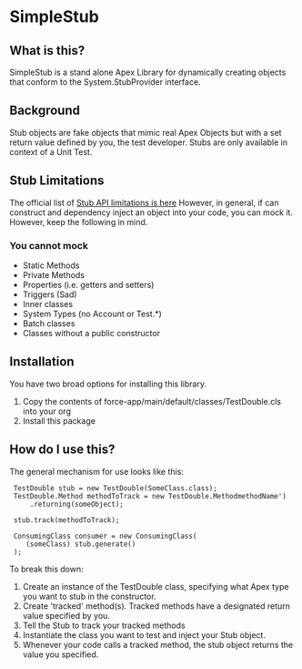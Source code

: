 # SimpleStub

## What is this?

SimpleStub is a stand alone Apex Library for dynamically creating objects that
conform to the System.StubProvider interface. 

## Background

Stub objects are fake objects that mimic real Apex Objects but with a set 
return value defined by you, the test developer. Stubs are only available in context of a Unit Test. 

## Stub Limitations

The official list of [Stub API limitations is here](https://developer.salesforce.com/docs/atlas.en-us.apexcode.meta/apexcode/apex_testing_stub_api.htm) However, in general, if can construct and dependency inject an object into your code, you can mock it. However, keep the following in mind.

### You cannot mock
- Static Methods
- Private Methods
- Properties (i.e. getters and setters)
- Triggers (Sad)
- Inner classes 
- System Types (no Account or Test.*)
- Batch classes
- Classes without a public constructor

## Installation

You have two broad options for installing this library. 

1. Copy the contents of force-app/main/default/classes/TestDouble.cls into your org
2. Install this package

## How do I use this?

The general mechanism for use looks like this:
```apex
 TestDouble stub = new TestDouble(SomeClass.class);
 TestDouble.Method methodToTrack = new TestDouble.MethodmethodName')
     .returning(someObject);

 stub.track(methodToTrack);

 ConsumingClass consumer = new ConsumingClass(
    (someClass) stub.generate()
 );
```

To break this down:
1. Create an instance of the TestDouble class, specifying what Apex type you want to stub in the constructor.
2. Create 'tracked' method(s). Tracked methods have a designated return value specified by you. 
3. Tell the Stub to track your tracked methods
4. Instantiate the class you want to test and inject your Stub object. 
5. Whenever your code calls a tracked method, the stub object returns the value you specified. 